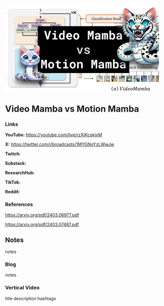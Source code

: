 ![thumbnail](thumbnail.png)

# Video Mamba vs Motion Mamba

### Links

**YouTube:** https://youtube.com/live/rzXjKcqkjxM

**X:** https://twitter.com/i/broadcasts/1MYGNoYzLWwJw

**Twitch:**

**Substack:**

**ResearchHub:**

**TikTok:**

**Reddit:**

### References

https://arxiv.org/pdf/2403.06977.pdf

https://arxiv.org/pdf/2403.07487.pdf

## Notes

notes

### Blog

notes

### Vertical Video

title
description
hashtags
